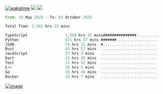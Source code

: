 [![wakatime](https://wakatime.com/badge/user/00eead22-fb14-4dd0-ab8a-3625cafbd50d.svg)](https://wakatime.com/@00eead22-fb14-4dd0-ab8a-3625cafbd50d)
![](https://komarev.com/ghpvc/?username=flatypus)
![](https://pixel.flatypus.me/flatypus?type=tracker)
<!--START_SECTION:waka-->

```rust
From: 19 May 2023 - To: 03 October 2025

Total Time: 2,561 hrs 15 mins

TypeScript                 1,508 hrs 47 mins###############..........   58.58 %
Python                     671 hrs 57 mins #######..................   26.09 %
JSON                       74 hrs 22 mins  #........................   02.89 %
Rust                       42 hrs 57 mins  .........................   01.67 %
JavaScript                 27 hrs 3 mins   .........................   01.05 %
Dart                       22 hrs 26 mins  .........................   00.87 %
Text                       21 hrs 52 mins  .........................   00.85 %
C++                        20 hrs 5 mins   .........................   00.78 %
Go                         19 hrs 44 mins  .........................   00.77 %
Docker                     18 hrs 7 mins   .........................   00.70 %
```

<!--END_SECTION:waka-->
[<img alt="image" src="https://github.com/flatypus/flatypus/assets/68029599/0a302dc1-501c-43a0-ae8d-37ec4817f3bd">](https://flatypus.me)

